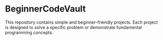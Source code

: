 # BeginnerCodeVault
This repository contains simple and beginner-friendly projects. Each project is designed to solve a specific problem or demonstrate fundamental programming concepts.